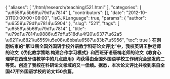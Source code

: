 {
    "aliases": [
        "/html/research/teaching/521.html"
    ],
    "categories": [
        "\u6559\u5b66\u79d1\u7814"
    ],
    "contributors": [],
    "date": "2012-10-31T00:00:00+08:00",
    "isCJKLanguage": true,
    "params": {
        "author": "\u6559\u79d1\u7814\u5904"
    },
    "slug": "521",
    "tags": [
        "\u6559\u5b66\u79d1\u7814"
    ],
    "title": "\u79d1\u7814\u9886\u57df\u518d\u4f20\u6377\u62a5 \u6211\u6821\u6559\u5e08\u8bba\u6587\u83b7\u5956",
    "toc": true
}
**在刚刚结束的“第13届全国外国语学校外语教学科研论文评比”中，我校英语王翀老师的论文《优化教学策略 构建合作学习模式》和西班牙语唐楠老师的论文《教育心理学在西班牙语教学中的几点应用》均获得由全国外国语学校工作研究会颁发的二等奖。创造了我校在科研论文领域的又一佳绩。据悉，本次论文评比共收到来自全国47所外国语学校的论文150余篇。**

